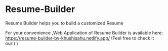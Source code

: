 # Resume-Builder
Resume Builder helps you to build a customized Resume

For your convenience ,Web Application of Resume Builder is available here:
https://resume-builder-by-khushisahu.netlify.app/   (Feel free to check it our:) )
